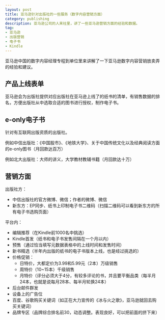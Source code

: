 ```yaml
---
layout: post
title: 亚马逊针对出版社的一些服务（数字内容营销方面）
category: publishing
description: 亚马逊公司的人来社里，讲了一些亚马逊营销方面的经验和数据。
tag:
- 亚马逊
- 出版营销
- 电子书
- Kindle
---
```


亚马逊中国的数字内容经理专程到单位里来讲解了一下亚马逊数字内容营销放卖弄的经验和建议。

## 产品上线表单

亚马逊会为出版社提供对应出版社在亚马逊上线了的纸书的清单，有销售数据的排名，方便出版社从中选取合适的图书进行授权，制作电子书。

## e-only电子书

针对有互联网出版资质的出版社。

例如中信出版社：《中国股市》、《地铁大学》、关于中国传统文化以及经典阅读方面的e-only图书（月回款达百万）

例如北大出版社：大师的讲义，大学教材教辅书籍（月回款达十万）

## 营销方面

出版社方：

- 中信出版社的官方微博、微信；作者的微博、微信
- 新东方：EP同步、纸书上印制电子书二维码（扫描二维码可以看到新东方的所有电子书选购页面）

平台内：

- 编辑推荐（在Kindle前1000名中挑选）
- Kindle首发（纸书和电子书发售间隔在一个月以内）
- 预售（通过恰当填写元数据表格中的上线时间和发售时间）
- 新书精选（半年内出版的纸书的电子书版本上线，也是经过挑选的）
- 价格促销：
    - 日特价，大都定价为3.99和5.99元（2本）万级销售
    - 周特价（10~15本）千级销售
    - 月特价（评分必须大于4分，有较多评论的书，并且要平衡品类（每半月24本，也就是说每月28本、每半月轮换24本）
- 后台邮件群发
- 设备上的广告位
- 百度、谷歌购买关键词（如正在大力宣传的《冰与火之歌》，亚马逊就回去购买关键词）
- 品牌专区（品牌综合排名前30，动态调整。表现良好，可以把前面的挤下来）


